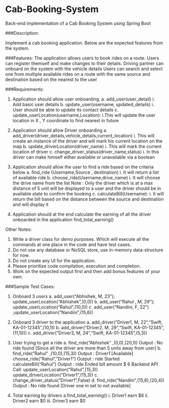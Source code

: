 # Cab-Booking-System
Back-end implementation of a Cab Booking System using Spring Boot

###Description:

Implement a cab booking application. Below are the expected features from the system.

###Features:
The application allows users to book rides on a route.
Users can register themself and make changes to their details.
Driving partner can onboard on the system with the vehicle details
Users can search and select one from multiple available rides on a route with the same source and destination based on the nearest to the user

###Requirements:
1. Application should allow user onboarding.
 a. add_user(user_detail)
  i. Add basic user details
 b. update_user(username, updated_details)
  i. User should be able to update its contact details
 c. update_userLocation(username,Location):
  i.This will update the user location in X , Y coordinate to find nearest in future
 
2. Application should allow Driver onboarding
 a. add_driver(driver_details,vehicle_details,current_location)
  i. This will create an instance of the driver and will mark his current location on the map
 b. update_driverLocation(driver_name)
  i. This will mark the current location of driver 
 c. change_driver_status(driver_name,status)
  i. In this driver can make himself either available or unavailable via a boolean
      
3. Application should allow the user to find a ride based on the criteria below
 a. find_ride (Username,Source , destination)
  i. It will return a list of available ride 
 b. choose_ride(Username,drive_name)
  i. It will choose the drive name from the list
	Note : Only the driver which is at a max distance of 5 unit will be displayed to a user and 
		the driver should be in available state to confirm the booking
 c. calculateBill(Username):
  i. It will return the bill based on the distance between the source and destination and will display it    

4. Application should at the end calculate the earning of all the driver onboarded in the      application find_total_earning()

Other Notes:
1. Write a driver class for demo purposes. Which will execute all the commands at one place in the code and have test cases.
2. Do not use any database or NoSQL store, use in-memory data-structure for now. 
3. Do not create any UI for the application.
4. Please prioritize code compilation, execution and completion. 
5. Work on the expected output first and then add bonus features of your own.

###Sample Test Cases:
1. Onboard 3 users
  a. add_user(“Abhishek, M, 23”); update_userLocation(“Abhishek”,(0,0)) 
  b. add_user(“Rahul , M, 29”); update_userLocation(“Rahul”,(10,0))
  c. add_user(“Nandini, F, 22”) ;update_userLocation(“Nandini”,(15,6))

2. Onboard 3 driver to the application
 a. add_driver(“Driver1, M, 22”,“Swift, KA-01-12345”,(10,1))
 b. add_driver(“Driver2, M, 29”,“Swift, KA-01-12345”,(11,10))
 c. add_driver(“Driver3, M, 24”,“Swift, KA-01-12345”,(5,3))
	
3. User trying to get a ride 
 a. find_ride(“Abhishek” ,(0,0),(20,1))
		Output : No ride found [Since all the driver are more than 5 units away from user]
 b. find_ride(“Rahul” ,(10,0),(15,3))
		Output : Driver1 [Available]
		choose_ride(“Rahul”,”Driver1”)
		Output : ride Started
		calculateBill(“Rahul”)
		Output : ride Ended bill amount $ 6
		Backend API Call:	update_userLocation(“Rahul”,(15,3))
					update_driverLocation(“Driver1”,(15,3))
 c. change_driver_status(“Driver1”,False)
 d. find_ride(“Nandini”,(15,6),(20,4))
Output : No ride found [Driver one in set to not available]
4. Total earning by drivers
 a.find_total_earning()
  i.   Driver1 earn $6
  ii.  Driver2 earn $0
  iii. Driver3 earn $0




